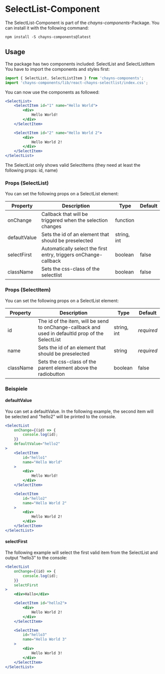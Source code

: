 # SelectList-Component #

The SelectList-Component is part of the *chayns-components*-Package. You can install it with the following command:

    npm install -S chayns-components@latest


## Usage ##
The package has two components included: SelectList and SelectListItem
You have to import the components and styles first:

```jsx
import { SelectList, SelectListItem } from 'chayns-components';
import 'chayns-components/lib/react-chayns-selectlist/index.css';
```


You can now use the components as followed:
```jsx
<SelectList>
	<SelectItem id="1" name="Hello World">
		<div>
			Hello World!
		</div>
	</SelectItem>

	<SelectItem id="2" name="Hello World 2">
		<div>
			Hello World 2!
		</div>
	</SelectItem>
</SelectList>
```

The SelectList only shows valid SelectItems (they need at least the following props: id, name)

### Props (SelectList) ###
You can set the following props on a SelectList element:

| Property     | Description                                                                   | Type        | Default      |
|--------------|-------------------------------------------------------------------------------|-------------|--------------|
| onChange     | Callback that will be triggered when the selection changes                    | function    |              |
| defaultValue | Sets the id of an element that should be preselected                          | string, int |              |
| selectFirst  | Automatically select the first entry, triggers onChange-callback              | boolean     |  false       |
| className    | Sets the css-class of the selectlist                                          | boolean     |  false       |


### Props (SelectItem) ###
You can set the following props on a SelectList element:

| Property  | Description                                                                                         | Type        | Default    |
|-----------|-----------------------------------------------------------------------------------------------------|-------------|------------|
| id        | The id of the item, will be send to onChange-callback and used in defaultId prop of the SelectList  | string, int | *required* |
| name      | Sets the id of an element that should be preselected                                                | string      | *required* |
| className | Sets the css-class of the parent element above the radiobutton                                      | boolean     |  false     |

### Beispiele ###
#### defaultValue ####
You can set a defaultValue. In the following example, the second item will be selected and "hello2" will be printed to the console.
```jsx
<SelectList
    onChange={(id) => {
        console.log(id);
    }}
    defaultValue="hello2"
>
    <SelectItem
        id="hello1"
        name="Hello World"
    >
        <div>
            Hello World!
        </div>
    </SelectItem>

    <SelectItem
        id="hello2"
        name="Hello World 2"
    >
        <div>
            Hello World 2!
        </div>
    </SelectItem>
</SelectList>
```
#### selectFirst ####
The following example will select the first valid item from the SelectList and output "hello3" to the console:
```jsx
<SelectList
    onChange={(id) => {
        console.log(id);
    }}
    selectFirst
>		
    <div>Hallo</div>

    <SelectItem id="hello2">	
        <div>
            Hello World 2!
        </div>
    </SelectItem>

    <SelectItem
        id="hello3"
        name="Hello World 3"
    >
        <div>
            Hello World 3!
        </div>
    </SelectItem>
</SelectList>
```
